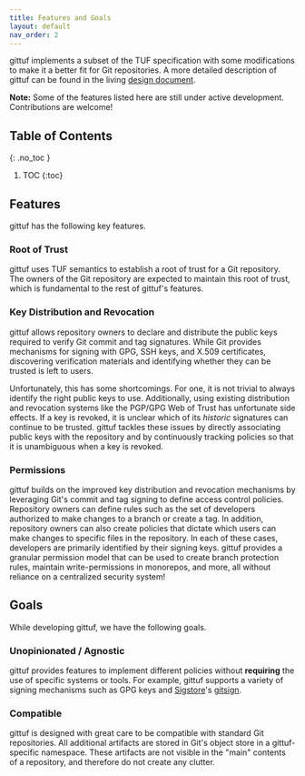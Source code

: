 ```yaml
---
title: Features and Goals
layout: default
nav_order: 2
---
```


gittuf implements a subset of the TUF specification with some modifications to
make it a better fit for Git repositories. A more detailed description of gittuf
can be found in the living [design document].

**Note:** Some of the features listed here are still under active development.
Contributions are welcome!

## Table of Contents
{: .no_toc }

1. TOC
{:toc}

## Features

gittuf has the following key features.

### Root of Trust

gittuf uses TUF semantics to establish a root of trust for a Git repository. The
owners of the Git repository are expected to maintain this root of trust, which
is fundamental to the rest of gittuf's features.

### Key Distribution and Revocation

gittuf allows repository owners to declare and distribute the public keys
required to verify Git commit and tag signatures. While Git provides mechanisms
for signing with GPG, SSH keys, and X.509 certificates, discovering verification
materials and identifying whether they can be trusted is left to users.

Unfortunately, this has some shortcomings. For one, it is not trivial to always
identify the right public keys to use. Additionally, using existing distribution
and revocation systems like the PGP/GPG Web of Trust has unfortunate side
effects. If a key is revoked, it is unclear which of its _historic_ signatures
can continue to be trusted. gittuf tackles these issues by directly associating
public keys with the repository and by continuously tracking policies so that it
is unambiguous when a key is revoked.

### Permissions

gittuf builds on the improved key distribution and revocation mechanisms by
leveraging Git's commit and tag signing to define access control policies.
Repository owners can define rules such as the set of developers authorized to
make changes to a branch or create a tag. In addition, repository owners can
also create policies that dictate which users can make changes to specific files
in the repository. In each of these cases, developers are primarily identified
by their signing keys. gittuf provides a granular permission model that can be
used to create branch protection rules, maintain write-permissions in monorepos,
and more, all without reliance on a centralized security system!

## Goals

While developing gittuf, we have the following goals.

### Unopinionated / Agnostic

gittuf provides features to implement different policies without **requiring**
the use of specific systems or tools. For example, gittuf supports a variety of
signing mechanisms such as GPG keys and [Sigstore]'s [gitsign].

### Compatible

gittuf is designed with great care to be compatible with standard Git
repositories. All additional artifacts are stored in Git's object store in a
gittuf-specific namespace. These artifacts are not visible in the "main"
contents of a repository, and therefore do not create any clutter.


[design document]: https://github.com/gittuf/gittuf/blob/main/docs/specification.md
[Sigstore]: https://sigstore.dev
[gitsign]: https://github.com/sigstore/gitsign
